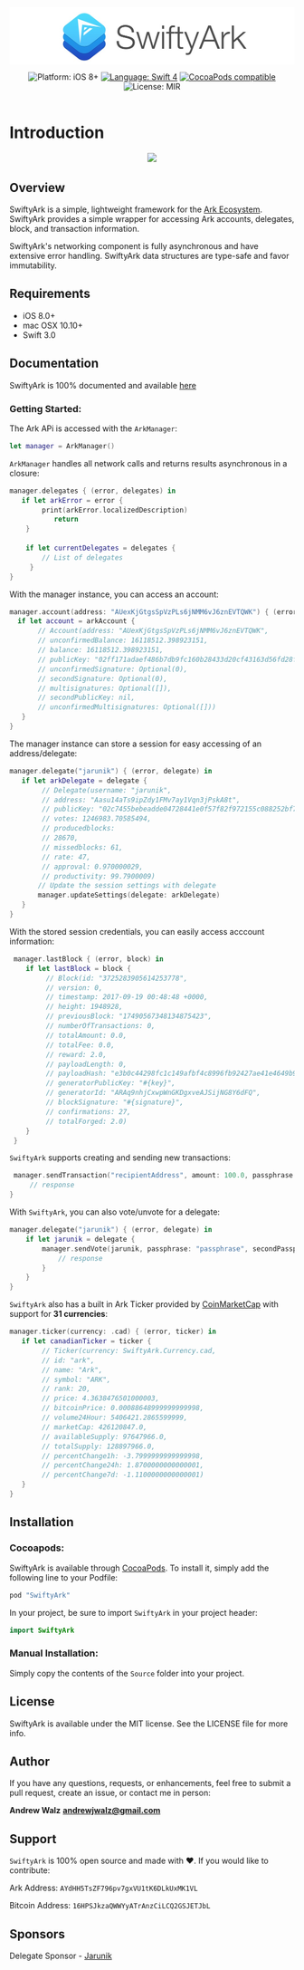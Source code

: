 <img src="SwiftyArkLogo.jpg"  align="center">

<p align="center">
    <img src="https://img.shields.io/badge/platform-iOS%208%2B-blue.svg?style=flat" alt="Platform: iOS 8+"/>
    <a href="https://developer.apple.com/swift"><img src="https://img.shields.io/badge/swift-4.0-orange.svg?style=flat)](https://developer.apple.com/swift/" alt="Language: Swift 4" /></a>
    <a href="https://cocoapods.org/pods/SwiftyArk"><img src="https://img.shields.io/cocoapods/v/SwiftyArk.svg?style=flat" alt="CocoaPods compatible" /></a>
    <img src="https://img.shields.io/badge/license-MIT-BE90D4.svg?style=flat)](http://creativecommons.org/licenses/by-sa/4.0/t" alt="License: MIR" /> <br><br>
</p>

# Introduction

<p align="center">
    <a href="https://arkcommunity.fund/"><img src="https://arkcommunity.fund/media-kit/funded/banner.png" /></a>
</p>

## Overview

SwiftyArk is a simple, lightweight framework for the [Ark Ecosystem](https://ark.io). SwiftyArk provides a simple wrapper for accessing Ark accounts, delegates, block, and transaction information.

SwiftyArk's networking component is fully asynchronous and have extensive error handling. SwiftyArk data structures are type-safe and favor immutability.


## Requirements
* iOS 8.0+
* mac OSX 10.10+
* Swift 3.0

## Documentation

SwiftyArk is 100% documented and available [here]()

### Getting Started:

The Ark APi is accessed with the `ArkManager`:

```swift
let manager = ArkManager()
```

`ArkManager` handles all network calls and returns results asynchronous in a closure:

```swift
manager.delegates { (error, delegates) in
   if let arkError = error {
        print(arkError.localizedDescription)
           return
    }

    if let currentDelegates = delegates {
    	// List of delegates
     }
}
```


With the manager instance, you can access an account:

```swift
manager.account(address: "AUexKjGtgsSpVzPLs6jNMM6vJ6znEVTQWK") { (error, arkAccount) in
  if let account = arkAccount {
       // Account(address: "AUexKjGtgsSpVzPLs6jNMM6vJ6znEVTQWK",
       // unconfirmedBalance: 16118512.398923151,
       // balance: 16118512.398923151,
       // publicKey: "02ff171adaef486b7db9fc160b28433d20cf43163d56fd28fee72145f0d5219a4b",
       // unconfirmedSignature: Optional(0),
       // secondSignature: Optional(0),
       // multisignatures: Optional([]),
       // secondPublicKey: nil,
       // unconfirmedMultisignatures: Optional([]))
   }
}
```

The manager instance can store a session for easy accessing of an address/delegate:

```swift
manager.delegate("jarunik") { (error, delegate) in
   if let arkDelegate = delegate {
		// Delegate(username: "jarunik", 
		// address: "Aasu14aTs9ipZdy1FMv7ay1Vqn3jPskA8t", 
		// publicKey: "02c7455bebeadde04728441e0f57f82f972155c088252bf7c1365eb0dc84fbf5de",
		// votes: 1246983.70585494,
		// producedblocks: 
		// 28670, 
		// missedblocks: 61, 
		// rate: 47, 
		// approval: 0.970000029, 
		// productivity: 99.7900009)
       // Update the session settings with delegate
       manager.updateSettings(delegate: arkDelegate)
   }
}
```

With the stored session credentials, you can easily access acccount information:

```swift
 manager.lastBlock { (error, block) in
    if let lastBlock = block {
    	 // Block(id: "3725283905614253778",
    	 // version: 0,
    	 // timestamp: 2017-09-19 00:48:48 +0000,
    	 // height: 1948928,
    	 // previousBlock: "17490567348134875423",
    	 // numberOfTransactions: 0,
    	 // totalAmount: 0.0,
    	 // totalFee: 0.0,
    	 // reward: 2.0,
    	 // payloadLength: 0,
    	 // payloadHash: "e3b0c44298fc1c149afbf4c8996fb92427ae41e4649b934ca495991b7852b855",
    	 // generatorPublicKey: "#{key}",
    	 // generatorId: "ARAq9nhjCxwpWnGKDgxveAJSijNG8Y6dFQ",
    	 // blockSignature: "#{signature}",
    	 // confirmations: 27,
    	 // totalForged: 2.0)
    }
 }
```

`SwiftyArk` supports creating and sending new transactions:

```swift
 manager.sendTransaction("recipientAddress", amount: 100.0, passphrase: "passphrase", secondPassphrase: "secondPassphrase", vendorField: "my message") { (error, response) in
     // response
}
```

With `SwiftyArk`, you can also vote/unvote for a delegate:

```swift
manager.delegate("jarunik") { (error, delegate) in
    if let jarunik = delegate {
        manager.sendVote(jarunik, passphrase: "passphrase", secondPassphrase: "optionalSecondPassphrase") { (error, response) in
        	// response
        }
    }
}
```


`SwiftyArk` also has a built in Ark Ticker provided by [CoinMarketCap](https://coinmarketcap.com) with support for **31 currencies**:

```swift
manager.ticker(currency: .cad) { (error, ticker) in
   if let canadianTicker = ticker {
        // Ticker(currency: SwiftyArk.Currency.cad,
        // id: "ark",
        // name: "Ark",
        // symbol: "ARK",
        // rank: 20,
        // price: 4.3638476501000003,
        // bitcoinPrice: 0.00088648999999999998,
        // volume24Hour: 5406421.2865599999,
        // marketCap: 426120847.0,
        // availableSupply: 97647966.0,
        // totalSupply: 128897966.0,
        // percentChange1h: -3.7999999999999998,
        // percentChange24h: 1.8700000000000001,
        // percentChange7d: -1.1100000000000001)
   }
}
```

## Installation

### Cocoapods:

SwiftyArk is available through [CocoaPods](http://cocoapods.org). To install
it, simply add the following line to your Podfile:

```ruby
pod "SwiftyArk"
```

In your project, be sure to import `SwiftyArk` in your project header:

```swift
import SwiftyArk
```

### Manual Installation:

Simply copy the contents of the `Source` folder into your project.

## License

SwiftyArk is available under the MIT license. See the LICENSE file for more info.

## Author

If you have any questions, requests, or enhancements, feel free to submit a pull request, create an issue, or contact me in person:

**Andrew Walz**
**andrewjwalz@gmail.com**

## Support

`SwiftyArk` is 100% open source and made with :heart:. If you would like to contribute:

Ark Address: `AYdHH5TsZF796pv7gxVU1tK6DLkUxMK1VL`

Bitcoin Address: `16HPSJkzaQWWYyATrAnzCiLCQ2GSJETJbL`

## Sponsors

Delegate Sponsor - [Jarunik](https://forum.ark.io/topic/251/jarunik-delegate-proposal-80-voters-20-reserves-10-costs)
